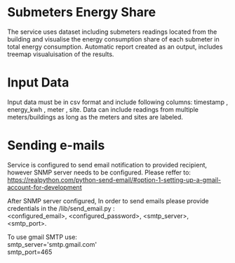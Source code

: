# Submeters Energy Share 

The service uses dataset including submeters readings located from the building and visualise the energy consumption share of each submeter in total energy consumption. Automatic report created as an output, includes treemap visualuisation of the results. 

# Input Data 

Input data must be in csv format and include following columns: timestamp , energy_kwh , meter , site. Data can include readings from multiple meters/buildings  as long as the meters and sites are labeled.

# Sending e-mails

Service is configured to send email notification to provided recipient, however SNMP server needs to be configured. Please reffer to: 
https://realpython.com/python-send-email/#option-1-setting-up-a-gmail-account-for-development

After SNMP server configured, In order to send emails  please provide credentials in the /lib/send_email.py :  <br />
<configured_email>, <configured_password>, <smtp_server>, <smtp_port>. <br />

To use gmail SMTP use: <br />
smtp_server='smtp.gmail.com' <br />
smtp_port=465
